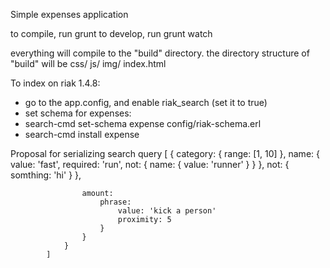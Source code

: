 Simple expenses application

to compile, run grunt
to develop, run grunt watch

everything will compile to the "build" directory.
the directory structure of "build" will be
css/
js/
img/
index.html


To index on riak 1.4.8:
* go to the app.config, and enable riak_search (set it to true)
* set schema for expenses:
* search-cmd set-schema expense config/riak-schema.erl
* search-cmd install expense


Proposal for serializing search query
[
				{
					category: {
						range: [1, 10]
					},
					name: {
						value: 'fast',
						required: 'run',
						not: {
							name: {
								value: 'runner'
							}
						}
					},
					not: {
						somthing: 'hi'
					}
				},

					amount:
						phrase:
							value: 'kick a person'
							proximity: 5
						}
					}
				}
			]
